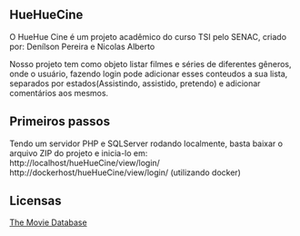 ## HueHueCine
O HueHue Cine é um projeto acadêmico do curso TSI pelo SENAC, criado por:
Denílson Pereira e Nicolas Alberto

Nosso projeto tem como objeto listar filmes e séries de diferentes gêneros, 
onde o usuário, fazendo login pode adicionar esses conteudos a sua lista, separados por estados(Assistindo, assistido, pretendo) e adicionar comentários aos mesmos.

## Primeiros passos
Tendo um servidor PHP e SQLServer rodando localmente, basta baixar o arquivo ZIP do projeto e inicia-lo em:
http://localhost/hueHueCine/view/login/ 
http://dockerhost/hueHueCine/view/login/  (utilizando docker)


## Licensas
[The Movie Database](https://www.themoviedb.org/)
